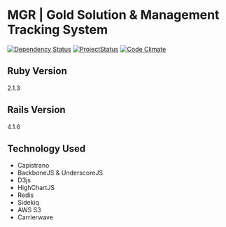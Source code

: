 MGR | Gold Solution & Management Tracking System
=====

[![Dependency Status](https://gemnasium.com/AmirolAhmad/myfuturegold.svg)](https://gemnasium.com/AmirolAhmad/myfuturegold) [![ProjectStatus](http://stillmaintained.com/AmirolAhmad/fudpot.png)](http://stillmaintained.com/AmirolAhmad/fudpot) [![Code Climate](https://codeclimate.com/github/AmirolAhmad/myfuturegold/badges/gpa.svg)](https://codeclimate.com/github/AmirolAhmad/myfuturegold)

## Ruby Version

2.1.3

## Rails Version

4.1.6

## Technology Used

- Capistrano
- BackboneJS & UnderscoreJS
- D3js
- HighChartJS
- Redis
- Sidekiq
- AWS S3
- Carrierwave
